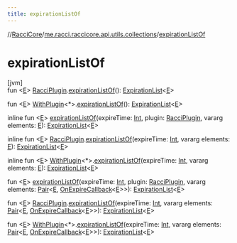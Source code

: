 ```yaml
---
title: expirationListOf
---
```

//[RacciCore](../../index.html)/[me.racci.raccicore.api.utils.collections](index.html)/[expirationListOf](expiration-list-of.html)



# expirationListOf



[jvm]\
fun &lt;[E](expiration-list-of.html)&gt; [RacciPlugin](../me.racci.raccicore.api.plugin/-racci-plugin/index.html).[expirationListOf](expiration-list-of.html)(): [ExpirationList](-expiration-list/index.html)&lt;[E](expiration-list-of.html)&gt;

fun &lt;[E](expiration-list-of.html)&gt; [WithPlugin](../me.racci.raccicore.api.extensions/-with-plugin/index.html)&lt;*&gt;.[expirationListOf](expiration-list-of.html)(): [ExpirationList](-expiration-list/index.html)&lt;[E](expiration-list-of.html)&gt;

inline fun &lt;[E](expiration-list-of.html)&gt; [expirationListOf](expiration-list-of.html)(expireTime: [Int](https://kotlinlang.org/api/latest/jvm/stdlib/kotlin/-int/index.html), plugin: [RacciPlugin](../me.racci.raccicore.api.plugin/-racci-plugin/index.html), vararg elements: [E](expiration-list-of.html)): [ExpirationList](-expiration-list/index.html)&lt;[E](expiration-list-of.html)&gt;

inline fun &lt;[E](expiration-list-of.html)&gt; [RacciPlugin](../me.racci.raccicore.api.plugin/-racci-plugin/index.html).[expirationListOf](expiration-list-of.html)(expireTime: [Int](https://kotlinlang.org/api/latest/jvm/stdlib/kotlin/-int/index.html), vararg elements: [E](expiration-list-of.html)): [ExpirationList](-expiration-list/index.html)&lt;[E](expiration-list-of.html)&gt;

inline fun &lt;[E](expiration-list-of.html)&gt; [WithPlugin](../me.racci.raccicore.api.extensions/-with-plugin/index.html)&lt;*&gt;.[expirationListOf](expiration-list-of.html)(expireTime: [Int](https://kotlinlang.org/api/latest/jvm/stdlib/kotlin/-int/index.html), vararg elements: [E](expiration-list-of.html)): [ExpirationList](-expiration-list/index.html)&lt;[E](expiration-list-of.html)&gt;

fun &lt;[E](expiration-list-of.html)&gt; [expirationListOf](expiration-list-of.html)(expireTime: [Int](https://kotlinlang.org/api/latest/jvm/stdlib/kotlin/-int/index.html), plugin: [RacciPlugin](../me.racci.raccicore.api.plugin/-racci-plugin/index.html), vararg elements: [Pair](https://kotlinlang.org/api/latest/jvm/stdlib/kotlin/-pair/index.html)&lt;[E](expiration-list-of.html), [OnExpireCallback](index.html#-1395177404%2FClasslikes%2F863300109)&lt;[E](expiration-list-of.html)&gt;&gt;): [ExpirationList](-expiration-list/index.html)&lt;[E](expiration-list-of.html)&gt;

fun &lt;[E](expiration-list-of.html)&gt; [RacciPlugin](../me.racci.raccicore.api.plugin/-racci-plugin/index.html).[expirationListOf](expiration-list-of.html)(expireTime: [Int](https://kotlinlang.org/api/latest/jvm/stdlib/kotlin/-int/index.html), vararg elements: [Pair](https://kotlinlang.org/api/latest/jvm/stdlib/kotlin/-pair/index.html)&lt;[E](expiration-list-of.html), [OnExpireCallback](index.html#-1395177404%2FClasslikes%2F863300109)&lt;[E](expiration-list-of.html)&gt;&gt;): [ExpirationList](-expiration-list/index.html)&lt;[E](expiration-list-of.html)&gt;

fun &lt;[E](expiration-list-of.html)&gt; [WithPlugin](../me.racci.raccicore.api.extensions/-with-plugin/index.html)&lt;*&gt;.[expirationListOf](expiration-list-of.html)(expireTime: [Int](https://kotlinlang.org/api/latest/jvm/stdlib/kotlin/-int/index.html), vararg elements: [Pair](https://kotlinlang.org/api/latest/jvm/stdlib/kotlin/-pair/index.html)&lt;[E](expiration-list-of.html), [OnExpireCallback](index.html#-1395177404%2FClasslikes%2F863300109)&lt;[E](expiration-list-of.html)&gt;&gt;): [ExpirationList](-expiration-list/index.html)&lt;[E](expiration-list-of.html)&gt;




